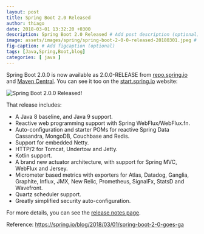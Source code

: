 ```yaml
---
layout: post
title: Spring Boot 2.0 Released
author: thiago
date: 2018-03-01 13:32:20 +0300
description: Spring Boot 2.0 Released # Add post description (optional)
image: assets/images/spring/spring-boot-2-0-0-released-20180301.jpeg # Add image post (optional)
fig-caption: # Add figcaption (optional)
tags: [Java,Spring,Boot,blog]
categories: [ java ]
---
```


Spring Boot 2.0.0 is now available as 2.0.0-RELEASE from [repo.spring.io](https://repo.spring.io/release/) and [Maven Central](https://search.maven.org/#search%7Cga%7C1%7Cg%3A%22org.springframework.boot%22).
You can see it too on the [start.spring.io](https://start.spring.io/) website:

![Spring Boot 2.0.0 Released!]({{site.baseurl}}/assets/images/java/spring-boot-2-0-released/spring-initilizr-with-spring-boot-2-0.png)


That release includes:

 - A Java 8 baseline, and Java 9 support.
 - Reactive web programming support with Spring WebFlux/WebFlux.fn.
 - Auto-configuration and starter POMs for reactive Spring Data Cassandra, MongoDB, Couchbase and Redis.
 - Support for embedded Netty.
 - HTTP/2 for Tomcat, Undertow and Jetty.
 - Kotlin support.
 - A brand new actuator architecture, with support for Spring MVC, WebFlux and Jersey.
 - Micrometer based metrics with exporters for Atlas, Datadog, Ganglia, Graphite, Influx, JMX, New Relic, Prometheus, SignalFx, StatsD and Wavefront.
 - Quartz scheduler support.
 - Greatly simplified security auto-configuration.
 
For more details, you can see the [release notes page](https://github.com/spring-projects/spring-boot/wiki/Spring-Boot-2.0-Release-Notes).

Reference: https://spring.io/blog/2018/03/01/spring-boot-2-0-goes-ga

